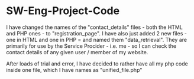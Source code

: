 # SW-Eng-Project-Code

I have changed the names of the "contact_details" files - both the HTML and PHP ones -
to "registration_page". 
I have also just added 2 new files - one in HTML and one in PHP = and named them "data_retrieval".
They are primarily for use by the Service Procider - i.e. me - so I can check the contact details
of any given user / member of my website.

After loads of trial and error, I have decided to rather have all my php code inside one file, which I
have names as "unified_file.php"
